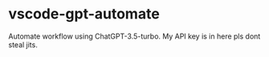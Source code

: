 # vscode-gpt-automate
Automate workflow using ChatGPT-3.5-turbo. My API key is in here pls dont steal jits.
